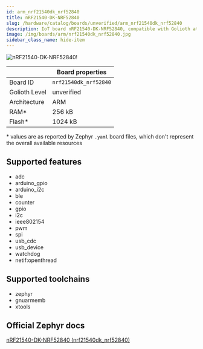 ```yaml
---
id: arm_nrf21540dk_nrf52840
title: nRF21540-DK-NRF52840
slug: /hardware/catalog/boards/unverified/arm_nrf21540dk_nrf52840
description: IoT board nRF21540-DK-NRF52840, compatible with Golioth at unverified level.
image: /img/boards/arm/nrf21540dk_nrf52840.jpg
sidebar_class_name: hide-item
---
```


[//]: # (This is an auto-generated file, do not edit! Changes to it will be lost upon re-generation)

![nRF21540-DK-NRF52840!](/img/boards/arm/nrf21540dk_nrf52840.jpg "nRF21540-DK-NRF52840")

|                | Board properties     |
| -------------  | -------------------- |
| Board ID       | `nrf21540dk_nrf52840` |
| Golioth Level  | unverified       |
| Architecture   | ARM |
| RAM*           | 256 kB |
| Flash*         | 1024 kB |

\* values are as reported by Zephyr `.yaml` board files, which don't represent the overall available resources



## Supported features

* adc
* arduino_gpio
* arduino_i2c
* ble
* counter
* gpio
* i2c
* ieee802154
* pwm
* spi
* usb_cdc
* usb_device
* watchdog
* netif:openthread

## Supported toolchains

* zephyr
* gnuarmemb
* xtools

## Official Zephyr docs

[nRF21540-DK-NRF52840 (nrf21540dk_nrf52840)](https://docs.zephyrproject.org/latest/boards/arm/nrf21540dk_nrf52840/doc/index.html)
